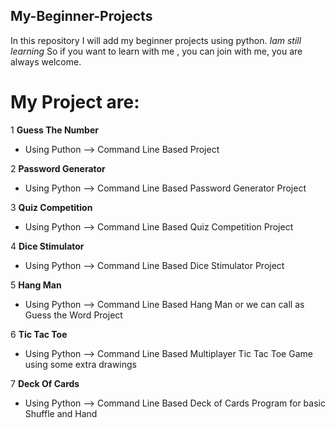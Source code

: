 ## My-Beginner-Projects

In this repository I will add my beginner projects using python.
*Iam still learning*
So if you want to learn with me , you can join with me, you are always welcome.

# My Project are:

1 **Guess The Number** 
  * Using Puthon --> Command Line Based Project
  
2 **Password Generator** 
  * Using Python --> Command Line Based Password Generator Project
  
3 **Quiz Competition** 
  * Using Python --> Command Line Based Quiz Competition Project
  
4 **Dice Stimulator** 
  * Using Python --> Command Line Based Dice Stimulator Project
  
5 **Hang Man** 
  * Using Python --> Command Line Based Hang Man or we can call as Guess the Word Project
  
6 **Tic Tac Toe** 
  * Using Python -->  Command Line Based Multiplayer Tic Tac Toe Game using some extra drawings
  
7 **Deck Of Cards** 
  * Using Python --> Command Line Based Deck of Cards Program for basic Shuffle and Hand 
